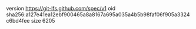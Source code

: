 version https://git-lfs.github.com/spec/v1
oid sha256:a127e41ea12ebf900465a8a8167a695a035a4b5b98faf06f905a3324c6bd4fee
size 6205
